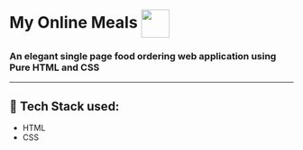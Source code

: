 # My Online Meals       <img align="center" width="50" height="50" src="img/icon.jpg">
### An elegant single page food ordering web application using Pure HTML and CSS
- - - -
## :rocket: Tech Stack used: 
- HTML
- CSS

